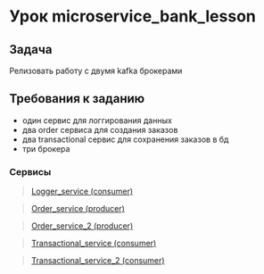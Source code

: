# Урок microservice_bank_lesson

## Задача
Релизовать работу с двумя kafka брокерами

## Требования к заданию
- один сервис для логгирования данных
- два order сервиса для создания заказов
- два transactional сервис для сохранения заказов в бд
- три брокера


### Сервисы

>[Logger_service (consumer)](https://github.com/AbdulatipA/Kafka_microservice_bank_lesson/tree/main/Logger_service/src/main/java/org/example/logger_service)

>[Order_service (producer)](https://github.com/AbdulatipA/Kafka_microservice_bank_lesson/tree/main/Order_service/src/main/java/org/example/order_service)

>[Order_service_2 (producer)](https://github.com/AbdulatipA/Kafka_microservice_bank_lesson/tree/main/Order_service_2/src/main/java/org/example/order_service_2)

>[Transactional_service (consumer)](https://github.com/AbdulatipA/Kafka_microservice_bank_lesson/tree/main/Transactional_service/src/main/java/org/example/transactional_service)

>[Transactional_service_2 (consumer)](https://github.com/AbdulatipA/Kafka_microservice_bank_lesson/tree/main/Transactional_service/src/main/java/org/example/transactional_service)


